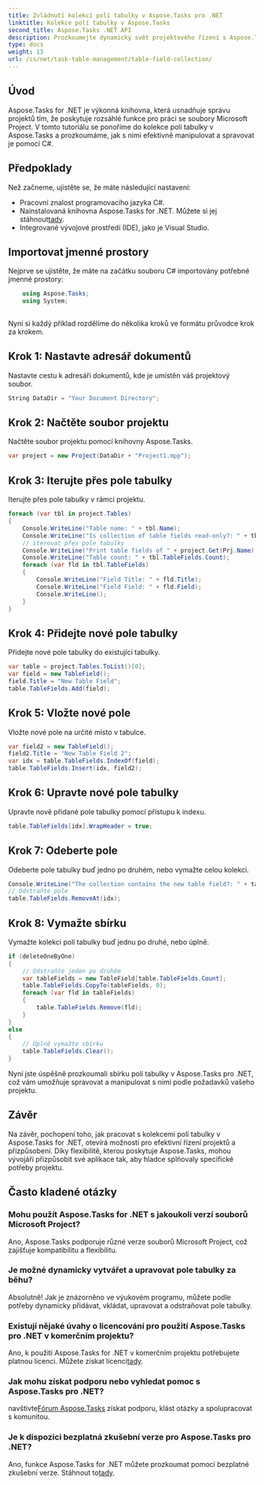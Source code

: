 ```yaml
---
title: Zvládnutí kolekcí polí tabulky v Aspose.Tasks pro .NET
linktitle: Kolekce polí tabulky v Aspose.Tasks
second_title: Aspose.Tasks .NET API
description: Prozkoumejte dynamický svět projektového řízení s Aspose.Tasks for .NET. Naučte se, jak manipulovat s kolekcemi polí tabulky, abyste získali přizpůsobené prostředí projektu.
type: docs
weight: 13
url: /cs/net/task-table-management/table-field-collection/
---
```

## Úvod
Aspose.Tasks for .NET je výkonná knihovna, která usnadňuje správu projektů tím, že poskytuje rozsáhlé funkce pro práci se soubory Microsoft Project. V tomto tutoriálu se ponoříme do kolekce polí tabulky v Aspose.Tasks a prozkoumáme, jak s nimi efektivně manipulovat a spravovat je pomocí C#.
## Předpoklady
Než začneme, ujistěte se, že máte následující nastavení:
- Pracovní znalost programovacího jazyka C#.
- Nainstalovaná knihovna Aspose.Tasks for .NET. Můžete si jej stáhnout[tady](https://releases.aspose.com/tasks/net/).
- Integrované vývojové prostředí (IDE), jako je Visual Studio.
## Importovat jmenné prostory
Nejprve se ujistěte, že máte na začátku souboru C# importovány potřebné jmenné prostory:
```csharp
    using Aspose.Tasks;
    using System;
    
```
Nyní si každý příklad rozdělíme do několika kroků ve formátu průvodce krok za krokem.
## Krok 1: Nastavte adresář dokumentů
Nastavte cestu k adresáři dokumentů, kde je umístěn váš projektový soubor.
```csharp
String DataDir = "Your Document Directory";
```
## Krok 2: Načtěte soubor projektu
Načtěte soubor projektu pomocí knihovny Aspose.Tasks.
```csharp
var project = new Project(DataDir + "Project1.mpp");
```
## Krok 3: Iterujte přes pole tabulky
Iterujte přes pole tabulky v rámci projektu.
```csharp
foreach (var tbl in project.Tables)
{
    Console.WriteLine("Table name: " + tbl.Name);
    Console.WriteLine("Is collection of table fields read-only?: " + tbl.TableFields.IsReadOnly);
    // iterovat přes pole tabulky
    Console.WriteLine("Print table fields of " + project.Get(Prj.Name) + " project.");
    Console.WriteLine("Table count: " + tbl.TableFields.Count);
    foreach (var fld in tbl.TableFields)
    {
        Console.WriteLine("Field Title: " + fld.Title);
        Console.WriteLine("Field Field: " + fld.Field);
        Console.WriteLine();
    }
}
```
## Krok 4: Přidejte nové pole tabulky
Přidejte nové pole tabulky do existující tabulky.
```csharp
var table = project.Tables.ToList()[0];
var field = new TableField();
field.Title = "New Table Field";
table.TableFields.Add(field);
```
## Krok 5: Vložte nové pole
Vložte nové pole na určité místo v tabulce.
```csharp
var field2 = new TableField();
field2.Title = "New Table Field 2";
var idx = table.TableFields.IndexOf(field);
table.TableFields.Insert(idx, field2);
```
## Krok 6: Upravte nové pole tabulky
Upravte nově přidané pole tabulky pomocí přístupu k indexu.
```csharp
table.TableFields[idx].WrapHeader = true;
```
## Krok 7: Odeberte pole
Odeberte pole tabulky buď jedno po druhém, nebo vymažte celou kolekci.
```csharp
Console.WriteLine("The collection contains the new table field?: " + table.TableFields.Contains(field));
// Odstraňte pole
table.TableFields.RemoveAt(idx);
```
## Krok 8: Vymažte sbírku
Vymažte kolekci polí tabulky buď jednu po druhé, nebo úplně.
```csharp
if (deleteOneByOne)
{
    // Odstraňte jeden po druhém
    var tableFields = new TableField[table.TableFields.Count];
    table.TableFields.CopyTo(tableFields, 0);
    foreach (var fld in tableFields)
    {
        table.TableFields.Remove(fld);
    }
}
else
{
    // Úplně vymažte sbírku
    table.TableFields.Clear();
}
```
Nyní jste úspěšně prozkoumali sbírku polí tabulky v Aspose.Tasks pro .NET, což vám umožňuje spravovat a manipulovat s nimi podle požadavků vašeho projektu.
## Závěr
Na závěr, pochopení toho, jak pracovat s kolekcemi polí tabulky v Aspose.Tasks for .NET, otevírá možnosti pro efektivní řízení projektů a přizpůsobení. Díky flexibilitě, kterou poskytuje Aspose.Tasks, mohou vývojáři přizpůsobit své aplikace tak, aby hladce splňovaly specifické potřeby projektu.
## Často kladené otázky
### Mohu použít Aspose.Tasks for .NET s jakoukoli verzí souborů Microsoft Project?
Ano, Aspose.Tasks podporuje různé verze souborů Microsoft Project, což zajišťuje kompatibilitu a flexibilitu.
### Je možné dynamicky vytvářet a upravovat pole tabulky za běhu?
Absolutně! Jak je znázorněno ve výukovém programu, můžete podle potřeby dynamicky přidávat, vkládat, upravovat a odstraňovat pole tabulky.
### Existují nějaké úvahy o licencování pro použití Aspose.Tasks pro .NET v komerčním projektu?
 Ano, k použití Aspose.Tasks for .NET v komerčním projektu potřebujete platnou licenci. Můžete získat licenci[tady](https://purchase.aspose.com/buy).
### Jak mohu získat podporu nebo vyhledat pomoc s Aspose.Tasks pro .NET?
 navštivte[Fórum Aspose.Tasks](https://forum.aspose.com/c/tasks/15) získat podporu, klást otázky a spolupracovat s komunitou.
### Je k dispozici bezplatná zkušební verze pro Aspose.Tasks pro .NET?
 Ano, funkce Aspose.Tasks for .NET můžete prozkoumat pomocí bezplatné zkušební verze. Stáhnout to[tady](https://releases.aspose.com/).